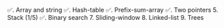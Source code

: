 ✅. Array and string
✅. Hash-table 
✅. Prefix-sum-array
✅. Two pointers
5. Stack (1/5)
✅. Binary search
7. Sliding-window
8. Linked-list
9. Trees